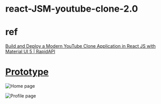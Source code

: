 # react-JSM-youtube-clone-2.0

# ref
[Build and Deploy a Modern YouTube Clone Application in React JS with Material UI 5 | RapidAPI](https://www.youtube.com/watch?v=FHTbsZEJspU&list=PL6QREj8te1P6wX9m5KnicnDVEucbOPsqR&index=4)


# [Prototype](https://beautiful-flan-b43325.netlify.app/)
![Home page](https://user-images.githubusercontent.com/100829535/201519529-b13716e3-5693-4eb0-bf04-d890960e2ba2.png)

![Profile page](https://user-images.githubusercontent.com/100829535/201519550-96d6832a-dcb6-4e1a-8af2-57597608ce11.png)

